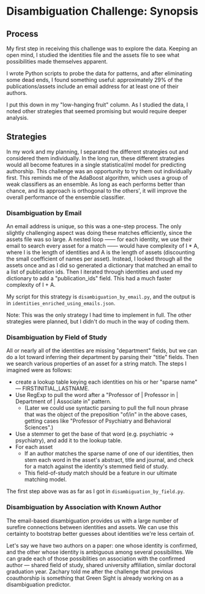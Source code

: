 # Disambiguation Challenge: Synopsis 

## Process

My first step in receiving this challenge was to explore the data. Keeping an open mind, I studied the identities file and the assets file to see what possibilities made themselves apparent. 

I wrote Python scripts to probe the data for patterns, and after eliminating some dead ends, I found something useful: approximately 29% of the publications/assets include an email address for at least one of their authors. 

I put this down in my "low-hanging fruit" column. As I studied the data, I noted other strategies that seemed promising but would require deeper analysis. 

## Strategies

In my work and my planning, I separated the different strategies out and considered them individually. In the long run, these different strategies would all become features in a single statistical/ml model for predicting authorship. This challenge was an opportunity to try them out individually first. This reminds me of the AdaBoost algorithm, which uses a group of weak classifiers as an ensemble. As long as each performs better than chance, and its approach is orthogonal to the others', it will improve the overall performance of the ensemble classifier.   

### Disambiguation by Email

An email address is unique, so this was a one-step process. The only slightly challenging aspect was doing these matches efficiently, since the assets file was so large. A nested loop —— for each identity, we use their email to search every asset for a match —— would have complexity of I * A, where I is the length of identities and A is the length of assets (discounting the small coefficient of names per asset). Instead, I looked through all the assets once and as I did so generated a dictionary that matched an email to a list of publication ids. Then I iterated through identities and used my dictionary to add a "publication_ids" field. This had a much faster complexity of I + A.

My script for this strategy is `disambiguation_by_email.py`, and the output is in `identities_enriched_using_emails.json`. 

Note: This was the only strategy I had time to implement in full. The other strategies were planned, but I didn't do much in the way of coding them. 

### Disambiguation by Field of Study

All or nearly all of the identities are missing "department" fields, but we can do a lot toward inferring their department by parsing their "title" fields. Then we search various properties of an asset for a string match. The steps I imagined were as follows: 
  - create a lookup table keying each identities on his or her "sparse name" — FIRSTINITIAL_LASTNAME.
  - Use RegExp to pull the word after a "Professor of | Professor in | Department of | Associate in" pattern. 
    - (Later we could use syntactic parsing to pull the full noun phrase that was the object of the preposition "of/in" in the above cases, getting cases like "Professor of Psychiatry and Behavioral Sciences".)
  - Use a stemmer to get the base of that word (e.g. psychiatric -> psychiatry), and add it to the lookup table.
  - For each asset
    - If an author matches the sparse name of one of our identities, then stem each word in the asset's abstract, title and journal, and check for a match against the identity's stemmed field of study.
    - This field-of-study match should be a feature in our ultimate matching model.
    
The first step above was as far as I got in `disambiguation_by_field.py`.

### Disambiguation by Association with Known Author

The email-based disambiguation provides us with a large number of surefire connections between identities and assets. We can use this certainty to bootstrap better guesses about identities we're less certain of. 

Let's say we have two authors on a paper: one whose identity is confirmed, and the other whose identity is ambiguous among several possibilites. We can grade each of those possiblities on association with the confirmed author — shared field of study, shared university affiliation, similar doctoral graduation year. Zachary told me after the challenge that previous coauthorship is something that Green Sight is already working on as a disambiguation predictor. 





